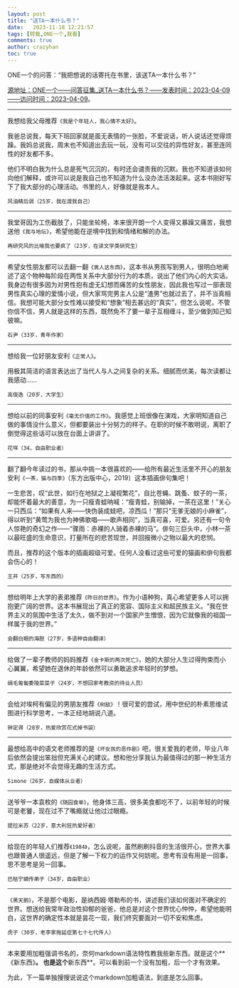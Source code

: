 ```yaml
---
layout: post
title: "送TA一本什么书？"
date:   2023-11-18 12:21:57
tags: [转载,ONE一个,我看]
comments: true
author: crazyhan
toc: true
---
```


ONE一个的问答：“我把想说的话寄托在书里，该送TA一本什么书？”

<!-- more -->

[源地址：ONE一个——问答征集_送TA一本什么书？——发表时间：2023-04-09——访问时间：2023-04-09](http://wufazhuce.com/question/3746)。

---

我想给我父母推荐`《我是个年轻人，我心情不太好》`。

我爸总说我，每天下班回家就是面无表情的一张脸，不爱说话，听人说话还觉得烦躁。我妈总说我，周末也不知道出去玩一玩，没有可以交往的异性好友，甚至连同性的好友都不多。

他们不明白我为什么总是死气沉沉的，有时还会谴责我的沉默。我也不知道该如何向他们解释，或许可以说是我自己也不知道为什么没办法活泼起来。这本书刚好写下了我大部分的心理活动。书里的人，好像就是我本人。

`风油精后调（25岁，我在渡我自己）`

---

我堂哥因为工伤截肢了，只能坐轮椅，本来很开朗一个人变得又暴躁又痛苦，我想送他`《我与地坛》`，希望他能在逆境中找到和情绪和解的办法。

`再研究风的比喻我也要疯了（23岁，在读文学类研究生）`

---

希望女性朋友都可以去翻一翻`《男人这东西》`，这本书从男孩写到男人，很明白地阐述了这个物种每阶段在两性关系中大部分行为的本质，说出了他们内心的大实话。我身边有很多因为对男性抱有虚无幻想而痛苦的女性朋友，因此我也写过一部表现男性真实心理的爱情小说，但大家骂完男主人公是“渣男”也就过去了，并不当真相信。我想可能大部分女性难以接受和“想象”相去甚远的“真实”，但怎么说呢，不管你信不信，男人就是这样的东西，既然免不了要一辈子互相缠斗，至少做到知己知彼嘛。

`石尹（33岁，青年作家）`

---

想给我一位好朋友安利`《正常人》`。

用极其简洁的语言表达出了当代人与人之间复杂的关系。细腻而优美，每次读都让我感动……

`高俊逸（20岁，大学生）`

---

想给以前的同事安利`《毫无价值的工作》`。我感觉上班很像在演戏，大家明知道自己做的事情没什么意义，但都要装出十分努力的样子。在职的时候不敢明说，离职了倒觉得这些话可以放在台面上讲讲了。

`花咩（34，自由职业者）`

---

翻了翻今年读过的书，那从中挑一本很喜欢的——给所有最近生活里不开心的朋友安利`《一茶，猫与四季》`（东方出版中心，2019）这本插画俳句集吧！

一生悲苦，叹“此世，如行在地狱之上凝视繁花”，自比苍蝇、跳蚤、蚊子的一茶，却能怀着最大的善意，为一只瘦青蛙呐喊：“瘦青蛙，别输掉，一茶在这里！”关心一只西瓜：“如果有人来——快伪装成蛙吧，凉西瓜！”那只“无爹无娘的小麻雀”，得以听到“黄莺为我也为神佛歌唱——歌声相同”，当真可喜，可爱。另还有一句令人惊艳的奇幻之作——“骤雨：赤裸的人骑着赤裸的马”。俳句三巨头中，小林一茶以最旺盛的生命意识，打量所在的悲苦现世，并回报微小之物以最大的悲悯。

而且，推荐的这个版本的插画超级可爱。任何人没看过这些可爱的猫画和俳句我都会伤心的！

`王井（25岁，写东西的）`

---

想给明年上大学的表弟推荐`《昨日的世界》`。作为小语种狗，真心希望更多人可以拥抱更广阔的世界。这本书展现出了真正的宽容、国际主义和超民族主义。“我在世界主义的氛围中生活了太久，做不到对一个国家产生憎恨，因为它就像我的祖国一样属于我的世界。”

`会翻白眼的海胆（27岁，多语种自由翻译）`

---

给做了一辈子教师的妈妈推荐`《金卡斯的两次死亡》`，她的大部分人生过得拘束而小心翼翼，希望她在退休的年龄依然可以勇敢追求年轻时的梦想。

`绢毛匍匐委陵菜菜子（24岁，不想回家考教资的待业人员）`

---

会给对埃柯有偏见的男朋友推荐`《树敌》`！很可爱的尝试，用中世纪的朴素思维试图进行科学思考，一本正经地胡说八道。

`钟定谔（28岁，热爱欣赏花式掉书袋）`

---

最想给高中的语文老师推荐的是`《坏女孩的恶作剧》`吧，很关爱我的老师，毕业八年后依然会提出笨拙但充满关心的建议。想和他分享我认为最值得过的那一种生活方式，那是绝对不会觉得无趣的生活方式。

`Simone（26岁，自媒体从业者）`

---

送爷爷一本袁枚的`《随园食单》`，他身体三高，很多美食都吃不了，以前年轻的时候可是老饕，现在过不了嘴瘾就让他过过眼瘾。

`提拉米苏（22岁，意大利狂热爱好者）`

---

给现在的年轻人们推荐`《1984》`，怎么说呢，虽然刷刷抖音的生活很开心，世界大事也跟普通人很遥远，但是了解一下权力的运作又何妨呢。思考有没有用是一回事，思不思考是另一回事。

`巴枯宁嫡传弟子（34岁，自由职业）`

---

`《黑天鹅》`，不是那个电影，是纳西姆·塔勒布的书，讲述我们该如何面对不确定的世界。想送给我常年政治性抑郁的爸爸，他总是对这个世界忧心忡忡，希望他能明白，这世界的确定性本就是昙花一现，我们终究要面对一切不安和焦虑。

`虎子（30岁，老李家拖延症第七十七代传人）`

---
本来要用加粗强调书名的，奈何markdown语法特性教我些新东西。就是这个**《新东西》**。
也是这个**新东西**。可以看到前一个没有加粗，后一个才有效果。

为此，下一篇单独搜搜说说这个markdown加粗语法，到底是怎么回事。
